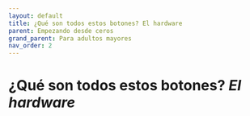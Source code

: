 ```yaml
---
layout: default
title: ¿Qué son todos estos botones? El hardware
parent: Empezando desde ceros
grand_parent: Para adultos mayores
nav_order: 2
---
```

 
# ¿Qué son todos estos botones? _El hardware_